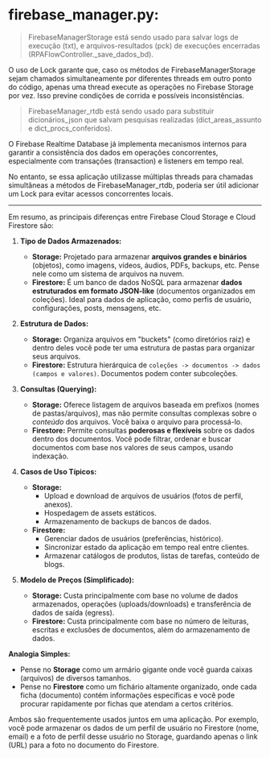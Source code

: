 

# firebase_manager.py:

> FirebaseManagerStorage está sendo usado para salvar logs de execução (txt), e arquivos-resultados (pck) de execuções encerradas (RPAFlowController._save_dados_bd).

O uso de Lock garante que, caso os métodos de FirebaseManagerStorage sejam chamados simultaneamente por diferentes threads em outro ponto do código, 
apenas uma thread execute as operações no Firebase Storage por vez. Isso previne condições de corrida e possíveis inconsistências.

> FirebaseManager_rtdb está sendo usado para substituir dicionários_json que salvam pesquisas realizadas (dict_areas_assunto e dict_procs_conferidos).

O Firebase Realtime Database já implementa mecanismos internos para garantir a consistência dos dados em operações concorrentes, 
especialmente com transações (transaction) e listeners em tempo real.

No entanto, se essa aplicação utilizasse múltiplas threads para chamadas simultâneas a métodos de FirebaseManager_rtdb, 
poderia ser útil adicionar um Lock para evitar acessos concorrentes locais.
_____________________________________________________________________________

Em resumo, as principais diferenças entre Firebase Cloud Storage e Cloud Firestore são:

1.  **Tipo de Dados Armazenados:**
    *   **Storage:** Projetado para armazenar **arquivos grandes e binários** (objetos), como imagens, vídeos, áudios, PDFs, backups, etc. Pense nele como um sistema de arquivos na nuvem.
    *   **Firestore:** É um banco de dados NoSQL para armazenar **dados estruturados em formato JSON-like** (documentos organizados em coleções). Ideal para dados de aplicação, como perfis de usuário, configurações, posts, mensagens, etc.

2.  **Estrutura de Dados:**
    *   **Storage:** Organiza arquivos em "buckets" (como diretórios raiz) e dentro deles você pode ter uma estrutura de pastas para organizar seus arquivos.
    *   **Firestore:** Estrutura hierárquica de `coleções -> documentos -> dados (campos e valores)`. Documentos podem conter subcoleções.

3.  **Consultas (Querying):**
    *   **Storage:** Oferece listagem de arquivos baseada em prefixos (nomes de pastas/arquivos), mas não permite consultas complexas sobre o *conteúdo* dos arquivos. Você baixa o arquivo para processá-lo.
    *   **Firestore:** Permite consultas **poderosas e flexíveis** sobre os dados dentro dos documentos. Você pode filtrar, ordenar e buscar documentos com base nos valores de seus campos, usando indexação.

4.  **Casos de Uso Típicos:**
    *   **Storage:**
        *   Upload e download de arquivos de usuários (fotos de perfil, anexos).
        *   Hospedagem de assets estáticos.
        *   Armazenamento de backups de bancos de dados.
    *   **Firestore:**
        *   Gerenciar dados de usuários (preferências, histórico).
        *   Sincronizar estado da aplicação em tempo real entre clientes.
        *   Armazenar catálogos de produtos, listas de tarefas, conteúdo de blogs.

5.  **Modelo de Preços (Simplificado):**
    *   **Storage:** Custa principalmente com base no volume de dados armazenados, operações (uploads/downloads) e transferência de dados de saída (egress).
    *   **Firestore:** Custa principalmente com base no número de leituras, escritas e exclusões de documentos, além do armazenamento de dados.

**Analogia Simples:**

*   Pense no **Storage** como um armário gigante onde você guarda caixas (arquivos) de diversos tamanhos.
*   Pense no **Firestore** como um fichário altamente organizado, onde cada ficha (documento) contém informações específicas e você pode procurar rapidamente por fichas que atendam a certos critérios.

Ambos são frequentemente usados juntos em uma aplicação. Por exemplo, você pode armazenar os dados de um perfil de usuário no Firestore (nome, email) e a foto de perfil desse usuário no Storage, guardando apenas o link (URL) para a foto no documento do Firestore.